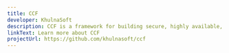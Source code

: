 ```yaml
---
title: CCF
developer: KhulnaSoft
description: CCF is a framework for building secure, highly available, performant blockchain and multi-party applications.
linkText: Learn more about CCF
projectUrl: https://github.com/khulnasoft/ccf
---
```

